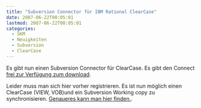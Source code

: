 ```yaml
---
title: "Subversion Connector für IBM Rational ClearCase"
date: 2007-06-22T00:05:01
lastmod: 2007-06-22T00:05:01
categories:
  - SKM
  - Neuigkeiten
  - Subversion
  - ClearCase
---
```

Es gibt nun einen Subversion Connector für ClearCase. Es gibt den Connect <a href="http://downloads.open.collab.net/cip.html">frei zur Verfügung 
zum download</a>. 

Leider muss man sich hier vorher registrieren. Es ist nun möglich einen ClearCase (VIEW, VOB)und ein Subversion Working copy zu synchronisieren. 
<a href="http://blogs.open.collab.net/svn/2007/06/subversion-conn.html">Genaueres kann man hier finden.</a>.
